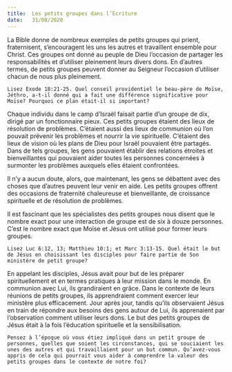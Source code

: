 ```yaml
---
title:  Les petits groupes dans l’Écriture
date:   31/08/2020
---
```


La Bible donne de nombreux exemples de petits groupes qui prient, fraternisent, s’encouragent les uns les autres et travaillent ensemble pour Christ. Ces groupes ont donné au peuple de Dieu l’occasion de partager les responsabilités et d’utiliser pleinement leurs divers dons. En d’autres termes, de petits groupes peuvent donner au Seigneur l’occasion d’utiliser chacun de nous plus pleinement.

`Lisez Exode 18:21-25. Quel conseil providentiel le beau-père de Moïse, Jéthro, a-t-il donné qui a fait une différence significative pour Moïse? Pourquoi ce plan était-il si important?`

Chaque individu dans le camp d’Israël faisait partie d’un groupe de dix, dirigé par un fonctionnaire pieux. Ces petits groupes étaient des lieux de résolution de problèmes. C’étaient aussi des lieux de communion où l’on pouvait prévenir les problèmes et nourrir la vie spirituelle. C’étaient des lieux de vision où les plans de Dieu pour Israël pouvaient être partagés. Dans de tels groupes, les gens pouvaient établir des relations étroites et bienveillantes qui pouvaient aider toutes les personnes concernées à surmonter les problèmes auxquels elles étaient confrontées.

Il n’y a aucun doute, alors, que maintenant, les gens se débattent avec des choses que d’autres peuvent leur venir en aide. Les petits groupes offrent des occasions de fraternité chaleureuse et bienveillante, de croissance spirituelle et de résolution de problèmes.

Il est fascinant que les spécialistes des petits groupes nous disent que le nombre exact pour une interaction de groupe est de six à douze personnes. C’est le nombre exact que Moïse et Jésus ont utilisé pour former leurs groupes.

`Lisez Luc 6:12, 13; Matthieu 10:1; et Marc 3:13-15. Quel était le but de Jésus en choisissant les disciples pour faire partie de Son ministère de petit groupe?`

En appelant les disciples, Jésus avait pour but de les préparer spirituellement et en termes pratiques à leur mission dans le monde. En communion avec Lui, ils grandiraient en grâce. Dans le contexte de leurs réunions de petits groupes, ils apprendraient comment exercer leur ministère plus efficacement. Jour après jour, tandis qu’ils observaient Jésus en train de répondre aux besoins des gens autour de Lui, ils apprenaient par l’observation comment utiliser leurs dons. Le but des petits groupes de Jésus était à la fois l’éducation spirituelle et la sensibilisation.

`Pensez à l’époque où vous étiez impliqué dans un petit groupe de personnes, quelles que soient les circonstances, qui se souciaient les unes des autres et qui travaillaient pour un but commun. Qu’avez-vous appris de cela qui pourrait vous aider à comprendre la valeur des petits groupes dans le contexte de notre foi?`
